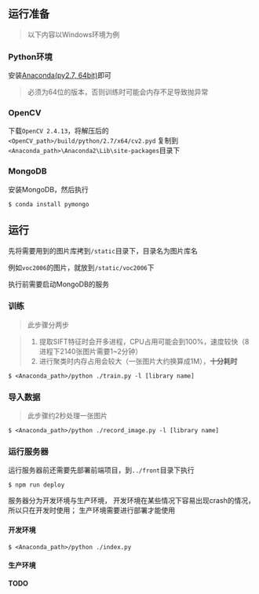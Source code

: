 ## 运行准备

> 以下内容以Windows环境为例

### Python环境

安装[Anaconda(py2.7, 64bit)](https://www.continuum.io/downloads)即可

> 必须为64位的版本，否则训练时可能会内存不足导致抛异常

### OpenCV

下载`OpenCV 2.4.13`，将解压后的`<OpenCV_path>/build/python/2.7/x64/cv2.pyd`
复制到`<Anaconda_path>\Anaconda2\Lib\site-packages`目录下

### MongoDB

安装MongoDB，然后执行

`$ conda install pymongo`

## 运行

先将需要用到的图片库拷到`/static`目录下，目录名为图片库名

例如`voc2006`的图片，就放到`/static/voc2006`下

执行前需要启动MongoDB的服务

### 训练

> 此步骤分两步

> 1. 提取SIFT特征时会开多进程，CPU占用可能会到100%，速度较快（8进程下2140张图片需要1~2分钟）
> 1. 进行聚类时内存占用会较大（一张图片大约换算成1M），**十分耗时**

```
$ <Anaconda_path>/python ./train.py -l [library name]
```

### 导入数据

> 此步骤约2秒处理一张图片

```
$ <Anaconda_path>/python ./record_image.py -l [library name]
```

### 运行服务器

运行服务器前还需要先部署前端项目，到`../front`目录下执行
```
$ npm run deploy
```


服务器分为开发环境与生产环境，
开发环境在某些情况下容易出现crash的情况，所以只在开发时使用；
生产环境需要进行部署才能使用

#### 开发环境

```
$ <Anaconda_path>/python ./index.py
```

#### 生产环境

**TODO**

